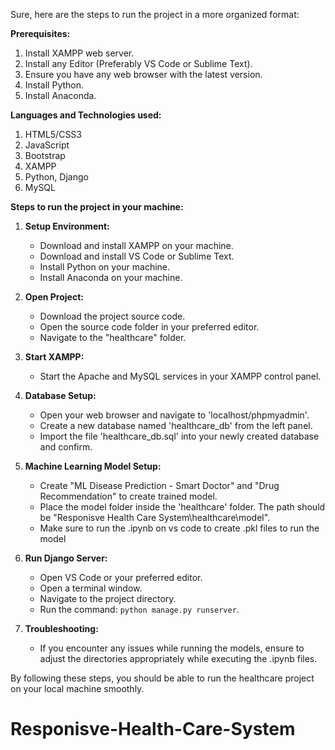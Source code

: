 Sure, here are the steps to run the project in a more organized format:

**Prerequisites:**

1. Install XAMPP web server.
2. Install any Editor (Preferably VS Code or Sublime Text).
3. Ensure you have any web browser with the latest version.
4. Install Python.
5. Install Anaconda.

**Languages and Technologies used:**

1. HTML5/CSS3
2. JavaScript
3. Bootstrap
4. XAMPP
5. Python, Django
6. MySQL

**Steps to run the project in your machine:**

1. **Setup Environment:**
   - Download and install XAMPP on your machine.
   - Download and install VS Code or Sublime Text.
   - Install Python on your machine.
   - Install Anaconda on your machine.

2. **Open Project:**
   - Download the project source code.
   - Open the source code folder in your preferred editor.
   - Navigate to the "healthcare" folder.

3. **Start XAMPP:**
   - Start the Apache and MySQL services in your XAMPP control panel.

4. **Database Setup:**
   - Open your web browser and navigate to 'localhost/phpmyadmin'.
   - Create a new database named 'healthcare_db' from the left panel.
   - Import the file 'healthcare_db.sql' into your newly created database and confirm.

5. **Machine Learning Model Setup:**
   - Create "ML Disease Prediction - Smart Doctor" and "Drug Recommendation" to create trained model.
   - Place the model folder inside the 'healthcare' folder. The path should be "Responisve Health Care System\healthcare\model".
   - Make sure to run the .ipynb on vs code to create .pkl files to run the model

6. **Run Django Server:**
   - Open VS Code or your preferred editor.
   - Open a terminal window.
   - Navigate to the project directory.
   - Run the command: `python manage.py runserver`.

7. **Troubleshooting:**
   - If you encounter any issues while running the models, ensure to adjust the directories appropriately while executing the .ipynb files.

By following these steps, you should be able to run the healthcare project on your local machine smoothly.
# Responisve-Health-Care-System

